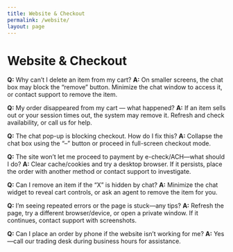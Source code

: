```yaml
---
title: Website & Checkout
permalink: /website/
layout: page
---
```

# Website & Checkout

**Q:** Why can’t I delete an item from my cart?
**A:** On smaller screens, the chat box may block the “remove” button. Minimize the chat window to access it, or contact support to remove the item.

**Q:** My order disappeared from my cart — what happened?
**A:** If an item sells out or your session times out, the system may remove it. Refresh and check availability, or call us for help.

**Q:** The chat pop-up is blocking checkout. How do I fix this?
**A:** Collapse the chat box using the “–” button or proceed in full-screen checkout mode.

**Q:** The site won’t let me proceed to payment by e-check/ACH—what should I do?
**A:** Clear cache/cookies and try a desktop browser. If it persists, place the order with another method or contact support to investigate.

**Q:** Can I remove an item if the “X” is hidden by chat?
**A:** Minimize the chat widget to reveal cart controls, or ask an agent to remove the item for you.

**Q:** I’m seeing repeated errors or the page is stuck—any tips?
**A:** Refresh the page, try a different browser/device, or open a private window. If it continues, contact support with screenshots.

**Q:** Can I place an order by phone if the website isn’t working for me?
**A:** Yes—call our trading desk during business hours for assistance.
